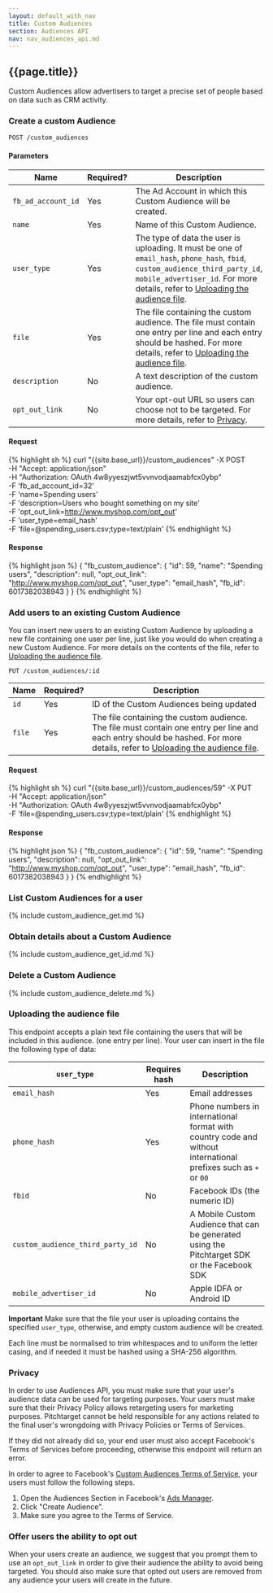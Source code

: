 ```yaml
---
layout: default_with_nav
title: Custom Audiences
section: Audiences API
nav: nav_audiences_api.md
---
```


## {{page.title}}
Custom Audiences allow advertisers to target a precise set of people based on data such as CRM activity.

### Create a custom Audience
`POST /custom_audiences`

#### Parameters

Name | Required? | Description |
-----|-----------|-------------|
`fb_ad_account_id` | Yes | The Ad Account in which this Custom Audience will be created. |
`name` | Yes | Name of this Custom Audience. |
`user_type` | Yes | The type of data the user is uploading. It must be one of `email_hash`, `phone_hash`, `fbid`, `custom_audience_third_party_id`, `mobile_advertiser_id`. For more details, refer to [Uploading the audience file](#uploading_the_audience_file). |
`file` | Yes | The file containing the custom audience. The file must contain one entry per line and each entry should be hashed. For more details, refer to [Uploading the audience file](#uploading_the_audience_file). |
`description` | No | A text description of the custom audience. |
`opt_out_link` | No | Your opt-out URL so users can choose not to be targeted. For more details, refer to [Privacy](#privacy). |

#### Request

{% highlight sh %}
curl "{{site.base_url}}/custom_audiences" -X POST \
  -H "Accept: application/json" \
  -H "Authorization: OAuth 4w8yyeszjwt5vvnvodjaamabfcx0ybp" \
  -F 'fb_ad_account_id=32' \
  -F 'name=Spending users' \
  -F 'description=Users who bought something on my site' \
  -F 'opt_out_link=http://www.myshop.com/opt_out' \
  -F 'user_type=email_hash' \
  -F 'file=@spending_users.csv;type=text/plain'
{% endhighlight %}

#### Response

{% highlight json %}
{
  "fb_custom_audience": {
    "id": 59,
    "name": "Spending users",
    "description": null,
    "opt_out_link": "http://www.myshop.com/opt_out",
    "user_type": "email_hash",
    "fb_id": 6017382038943
  }
}
{% endhighlight %}

### Add users to an existing Custom Audience
You can insert new users to an existing Custom Audience by uploading a new file containing one user per line, just like you would do when creating a new Custom Audience. For more details on the contents of the file, refer to [Uploading the audience file](#uploading_the_audience_file).

`PUT /custom_audiences/:id`

Name | Required? | Description |
-----|-----------|-------------|
`id` | Yes | ID of the Custom Audiences being updated |
`file` | Yes | The file containing the custom audience. The file must contain one entry per line and each entry should be hashed. For more details, refer to [Uploading the audience file](#uploading_the_audience_file). |

#### Request

{% highlight sh %}
curl "{{site.base_url}}/custom_audiences/59" -X PUT \
  -H "Accept: application/json" \
  -H "Authorization: OAuth 4w8yyeszjwt5vvnvodjaamabfcx0ybp" \
  -F 'file=@spending_users.csv;type=text/plain'
{% endhighlight %}

#### Response

{% highlight json %}
{
  "fb_custom_audience": {
    "id": 59,
    "name": "Spending users",
    "description": null,
    "opt_out_link": "http://www.myshop.com/opt_out",
    "user_type": "email_hash",
    "fb_id": 6017382038943
  }
}
{% endhighlight %}


### List Custom Audiences for a user
{% include custom_audience_get.md %}

### Obtain details about a Custom Audience
{% include custom_audience_get_id.md %}

### Delete a Custom Audience
{% include custom_audience_delete.md %}


### Uploading the audience file
This endpoint accepts a plain text file containing the users that will be included in this audience. (one entry per line). Your user can insert in the file the following type of data:

`user_type` | Requires hash | Description |
------------|---------------|-------------|
`email_hash` | Yes | Email addresses |
`phone_hash` | Yes | Phone numbers in international format with country code and without international prefixes such as `+` or `00` |
`fbid` | No | Facebook IDs (the numeric ID) |
`custom_audience_third_party_id` | No | A Mobile Custom Audience that can be generated using the Pitchtarget SDK or the Facebook SDK |
`mobile_advertiser_id` | No | Apple IDFA or Android ID |

**Important** Make sure that the file your user is uploading contains the specified `user_type`, otherwise, and empty custom audience will be created.

Each line must be normalised to trim whitespaces and to uniform the letter casing, and if needed it must be hashed using a SHA-256 algorithm.

### Privacy
In order to use Audiences API, you must make sure that your user's audience data can be used for targeting purposes. Your users must make sure that their Privacy Policy allows retargeting users for marketing purposes. Pitchtarget cannot be held responsible for any actions related to the final user's wrongdoing with Privacy Policies or Terms of Services.

If they did not already did so, your end user must also accept Facebook's Terms of Services before proceeding, otherwise this endpoint will return an error.

In order to agree to Facebook's [Custom Audiences Terms of Service], your users must follow the following steps.
1. Open the Audiences Section in Facebook's [Ads Manager].
1. Click "Create Audience".
1. Make sure you agree to the Terms of Service.

### Offer users the ability to opt out
When your users create an audience, we suggest that you prompt them to use an `opt_out_link` in order to give their audience the ability to avoid being targeted. You should also make sure that opted out users are removed from any audience your users will create in the future.

[Custom Audiences]: https://developers.facebook.com/docs/reference/ads-api/custom-audience-targeting/
[Custom Audiences Terms of Service]: https://www.facebook.com/ads/manage/customaudiences/tos.php
[Ads Manager]: https://www.facebook.com/ads/manage/audiences.php
